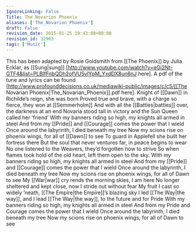 ```yaml
---
IgnoreLinking: False
Title: The Novarion Phoenix
aliases: ['The_Novarion_Phoenix']
draft: False
revision_date: 2015-01-25 19:43:00+00:00
revision_id: 32903
tags: ['Music']
---
```


This has been adapted by Rosie Goldsmith from [[The Phoenix]] by Julia Ecklar, as [[Sung|sung]] [http://www.youtube.com/watch?v=eGi2Nt-GTF4&list=PLBlfFnbQDh2ofVU5vlYpM_YxdDX8un6nJ here].
A pdf of the tune and lyrics can be found [http://www.profounddecisions.co.uk/mediawiki-public/images/c/c5/[[The Novarian Phoenix|The_Novarian_Phoenix]].pdf here]. 
Knight of [[Dawn]] in Richilde’s reign, she was born
Proved true and brave, with a charge so fierce, they won at [[Semmerholm]]
And with all the [[Battles|battles]] over, the darkness at an end
Novaria stood tall in victory and the Sun Queen called her ‘friend’
With my banners riding so high, my knights all armed in steel
And from my [[Pride]] and [[Courage]] comes the power that I wield
Once around the labyrinth, I died beneath my tree
Now my scions rise on phoenix wings, for all of [[Dawn]] to see
To guard in Applefell she built her fortress there
But the soul that never ventures far, in peace begins to wear
No one listened to the Weavers, they’d forgotten how to strive
So when flames took hold of the old heart, left them open to the sky.
With my banners riding so high, my knights all armed in steel
And from my [[Pride]] and [[Courage]] comes the power that I wield
Once around the labyrinth, I died beneath my tree
Now my scions rise on phoenix wings, for all of Dawn to see
My [[War|war]] cry rends the morning skies, I am here
No longer sheltered and kept close, now I stride out without fear
My fruit I cast so widely ‘neath, [[The Empire|the Empire]]’s blazing sky
I led [[The Way|the way]], and I lead [[The Way|the way]], to the future and for Pride
With my banners riding so high, my knights all armed in steel
And from my Pride and Courage comes the power that I wield
Once around the labyrinth, I died beneath my tree
Now my scions rise on phoenix wings, for all of Dawn to see